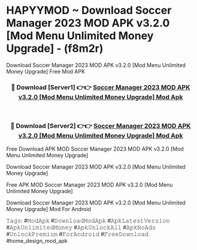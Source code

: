 # HAPYYMOD ~ Download Soccer Manager 2023 MOD APK v3.2.0 [Mod Menu Unlimited Money Upgrade] - (f8m2r)
Download Soccer Manager 2023 MOD APK v3.2.0 [Mod Menu Unlimited Money Upgrade] Free Mod APK

<div align="center">
<h3>🔴 Download [Server1] 👉👉 <a href="https://apk-comot.site?title=Soccer_Manager_2023_MOD_APK_v3.2.0_[Mod_Menu_Unlimited_Money_Upgrade]">Soccer Manager 2023 MOD APK v3.2.0 [Mod Menu Unlimited Money Upgrade] Mod Apk</a></h3><br>

<h3>🔴 Download [Server2] 👉👉 <a href="https://apk-comot.site?title=Soccer_Manager_2023_MOD_APK_v3.2.0_[Mod_Menu_Unlimited_Money_Upgrade]">Soccer Manager 2023 MOD APK v3.2.0 [Mod Menu Unlimited Money Upgrade] Mod Apk</a></h3>
</div>


Free Download APK MOD Soccer Manager 2023 MOD APK v3.2.0 [Mod Menu Unlimited Money Upgrade]

Download Soccer Manager 2023 MOD APK v3.2.0 [Mod Menu Unlimited Money Upgrade] 

Free APK MOD Soccer Manager 2023 MOD APK v3.2.0 [Mod Menu Unlimited Money Upgrade] 

Download Soccer Manager 2023 MOD APK v3.2.0 [Mod Menu Unlimited Money Upgrade] Mod For Android

𝚃𝚊𝚐𝚜: #𝙼𝚘𝚍𝙰𝚙𝚔 #𝙳𝚘𝚠𝚗𝚕𝚘𝚊𝚍𝙼𝚘𝚍𝙰𝚙𝚔 #𝙰𝚙𝚔𝙻𝚊𝚝𝚎𝚜𝚝𝚅𝚎𝚛𝚜𝚒𝚘𝚗 #𝙰𝚙𝚔𝚄𝚗𝚕𝚒𝚖𝚒𝚝𝚎𝚍𝙼𝚘𝚗𝚎𝚢 #𝙰𝚙𝚔𝚄𝚗𝚕𝚘𝚌𝚔𝙰𝚕𝚕 #𝙰𝚙𝚔𝙽𝚘𝙰𝚍𝚜 #𝚄𝚗𝚕𝚘𝚌𝚔𝙿𝚛𝚎𝚖𝚒𝚞𝚖 #𝙵𝚘𝚛𝙰𝚗𝚍𝚛𝚘𝚒𝚍 #𝙵𝚛𝚎𝚎𝙳𝚘𝚠𝚗𝚕𝚘𝚊𝚍 #home_design_mod_apk